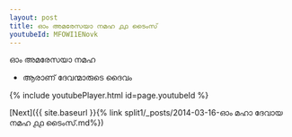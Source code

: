 ```yaml
---
layout: post
title: ഓം അമരേസയാ നമഹ ൧൧ ടൈംസ്
youtubeId: MFOWI1ENovk
---
```

 
 
 ഓം അമരേസയാ നമഹ 
 
 -  ആരാണ് ദേവന്മാരുടെ ദൈവം 
 
  
 
  
 
 
 
 
 
 


{% include youtubePlayer.html id=page.youtubeId %}
 
[Next]({{ site.baseurl }}{% link  split1/_posts/2014-03-16-ഓം മഹാ ദേവായ നമഹ ൧൧ ടൈംസ്.md%})
 
